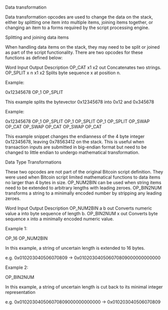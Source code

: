 Data transformation

Data transformation opcodes are used to change the data on the stack, either by splitting one item into multiple items, joining items together, or changing an item to a forms required by the script processing engine.

Splitting and joining data items

When handling data items on the stack, they may need to be split or joined as part of the script functionality. There are two opcodes for these functions as defined below:

Word	Input	Output	Description
OP_CAT	x1 x2	out	Concatenates two strings.
OP_SPLIT	x n	x1 x2	Splits byte sequence x at position n.
 

Example:

0x12345678 OP_1 OP_SPLIT

This example splits the bytevector 0x12345678 into 0x12 and 0x345678

Example:

0x12345678 OP_1 OP_SPLIT OP_1 OP_SPLIT OP_1 OP_SPLIT OP_SWAP OP_CAT OP_SWAP OP_CAT OP_SWAP OP_CAT

This example snippet changes the endianness of the 4 byte integer 0x12345678, leaving 0x78563412 on the stack. This is useful when transaction inputs are submitted in big-endian format but need to be changed to little endian to undergo mathematical transformation.

Data Type Transformations

These two opcodes are not part of the original Bitcoin script definition. They were used when Bitcoin script limited mathematical functions to data items no larger than 4 bytes in size. OP_NUM2BIN can be used when string items need to be extended to arbitrary lengths with leading zeroes. OP_BIN2NUM transforms a string to a minimally encoded number by stripping any leading zeroes.

Word	Input	Output	Description
OP_NUM2BIN	a b	out	Converts numeric value a into byte sequence of length b.
OP_BIN2NUM	x	out	Converts byte sequence x into a minimally encoded numeric value.
 

Example 1:

OP_16 OP_NUM2BIN

In this example, a string of uncertain length is extended to 16 bytes.

e.g. 0x010203040506070809 -> 0x010203040506070809000000000000

Example 2:

OP_BIN2NUM

In this example, a string of uncertain length is cut back to its minimal integer representation

e.g. 0x010203040506070809000000000000 -> 0x010203040506070809